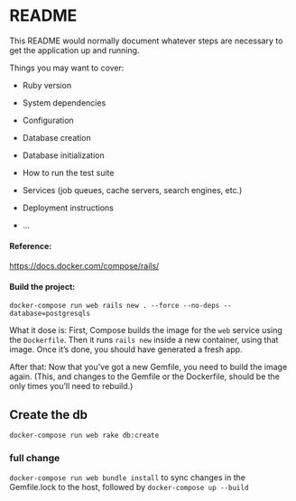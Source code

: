 # README

This README would normally document whatever steps are necessary to get the
application up and running.

Things you may want to cover:

* Ruby version

* System dependencies

* Configuration

* Database creation

* Database initialization

* How to run the test suite

* Services (job queues, cache servers, search engines, etc.)

* Deployment instructions

* ...


#### Reference: 
https://docs.docker.com/compose/rails/

#### Build the project: 
`docker-compose run web rails new . --force --no-deps --database=postgresqls`

What it dose is: 
First, Compose builds the image for the `web` service using the `Dockerfile`. Then it runs `rails new` inside a new container, using that image. Once it’s done, you should have generated a fresh app.

After that: 
Now that you’ve got a new Gemfile, you need to build the image again. (This, and changes to the Gemfile or the Dockerfile, should be the only times you’ll need to rebuild.)


## Create the db

`docker-compose run web rake db:create`

### full change 
`docker-compose run web bundle install` to sync changes in the Gemfile.lock to the host, followed by `docker-compose up --build`

